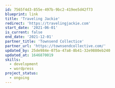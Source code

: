 ```yaml
---
id: 7565f4d3-855e-497b-9bc2-419ee5d42f73
blueprint: link
title: 'Traveling Jackie'
redirect: 'https://travelingjackie.com'
start_date: '2021-06-01'
is_current: false
end_date: '2021-12-01'
partner_title: 'Townsend Collectice'
partner_url: 'https://townsendcollective.com/'
updated_by: 25de984e-075a-47a8-8b41-32e9880eb240
updated_at: 1646870019
skills:
  - development
  - wordpress
project_status:
  - ongoing
---
```

